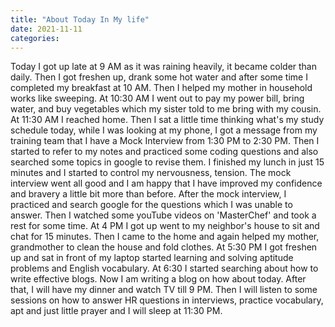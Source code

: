 ```yaml
---
title: "About Today In My life"
date: 2021-11-11
categories:
---
```




Today I got up late at 9 AM as it was raining heavily, it became colder than daily. Then I got freshen up, drank some hot water and after some time I completed my breakfast at 10 AM. Then I helped my mother in household works like sweeping. At 10:30 AM I went out to pay my power bill, bring water, and buy vegetables which my sister told to me bring with my cousin. At 11:30 AM I reached home. 
Then I sat a little time thinking what's my study schedule today, while I was looking at my phone, I got a message from my training team that I have a Mock Interview from 1:30 PM to 2:30 PM. Then I started to refer to my notes and practiced some coding questions and also searched some topics in google to revise them. I finished my lunch in just 15 minutes and I started to control my nervousness, tension. The mock interview went all good and I am happy that I have improved my confidence and bravery a little bit more than before. After the mock interview, I practiced and search google for the questions which I was unable to answer. Then I watched some youTube videos on 'MasterChef' and took a rest for some time. At 4 PM I got up went to my neighbor's house to sit and chat for 15 minutes. Then I came to the home and again helped my mother, grandmother to clean the house and fold clothes. 
At 5:30 PM I got freshen up and sat in front of my laptop started learning and solving aptitude problems and English vocabulary. At 6:30 I started searching about how to write effective blogs.
Now I am writing a blog on how about today. After that, I will have my dinner and watch TV till 9 PM. Then I will listen to some sessions on how to answer HR questions in interviews, practice vocabulary, apt and just little prayer and I will sleep at 11:30 PM.